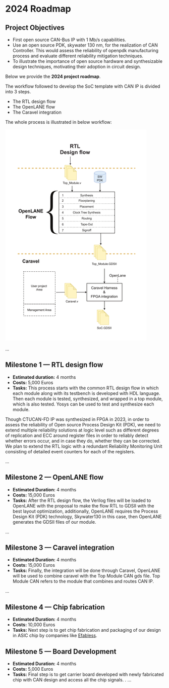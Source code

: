 # 2024 Roadmap

## Project Objectives

* First open source CAN-Bus IP with 1 Mb/s capabilities.
* Use an open source PDK, skywater 130 nm, for the realization of CAN Controller. This would assess the reliability of openpdk manufacturing process and evaluate different reliability mitigation techniques.
* To illustrate the importance of open source hardware and synthesizable design techniques, motivating their adoption in circuit design.

Below we provide the **2024 project roadmap**. 

The workflow followed to develop the SoC template with CAN IP is divided into 3 steps.
* The RTL design flow
* The OpenLANE flow 
* The Caravel integration

The whole process is illustrated in below workflow:

![macro-workflow](./../attachment/macro-workflow.png)

...

## Milestone 1 — RTL design flow

- **Estimated duration:** 4 months
- **Costs:** 5,000 Euros
- **Tasks:** This process starts with the common RTL design flow in which each module along with its testbench is developed with HDL language. Then each module is tested, synthesized, and wrapped in a top module, which is also tested. Yosys can be used to test and synthesize each module.

Though CTUCAN-FD IP was synthesized in FPGA in 2023, in order to assess the reliability of Open source Process Design Kit (PDK), we need to extend multiple reliability solutions at logic level such as different degrees of replication and ECC around register files in order to reliably detect whether errors occur, and in case they do, whether they can be corrected. We plan to extend the RTL logic with a redundant Reliability Monitoring Unit consisting of detailed event counters for each of the registers.

...

## Milestone 2 — OpenLANE flow 

- **Estimated Duration:** 4 months
- **Costs:** 15,000 Euros
- **Tasks:** After the RTL design flow, the Verilog files will be loaded to OpenLANE with the proposal to make the flow RTL to GDSII with the best layout optimization, additionally, OpenLANE requires the Process Design Kit (PDK) technology, Skywater130 in this case, then OpenLANE generates the GDSII files of our module.

...

## Milestone 3 — Caravel integration

- **Estimated Duration:** 4 months
- **Costs:** 15,000 Euros
- **Tasks:** Finally, the integration will be done through Caravel, OpenLANE will be used to combine caravel with the Top Module CAN gds file.
Top Module CAN refers to the module that combines and routes CAN IP.

...

## Milestone 4 — Chip fabrication

- **Estimated Duration:** 4 months
- **Costs:** 10,000 Euros
- **Tasks:** Next step is to get chip fabrication and packaging of our design in ASIC chip by companies like [Efabless](https://efabless.com/).

## Milestone 5 — Board Development

- **Estimated Duration:** 4 months
- **Costs:** 5,000 Euros
- **Tasks:** Final step is to get carrier board developed with newly fabricated chip with CAN design and access all the chip signals.
.
...